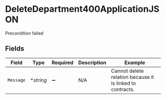 # DeleteDepartment400ApplicationJSON

Precondition failed


## Fields

| Field                                                     | Type                                                      | Required                                                  | Description                                               | Example                                                   |
| --------------------------------------------------------- | --------------------------------------------------------- | --------------------------------------------------------- | --------------------------------------------------------- | --------------------------------------------------------- |
| `Message`                                                 | **string*                                                 | :heavy_minus_sign:                                        | N/A                                                       | Cannot delete relation because it is linked to contracts. |